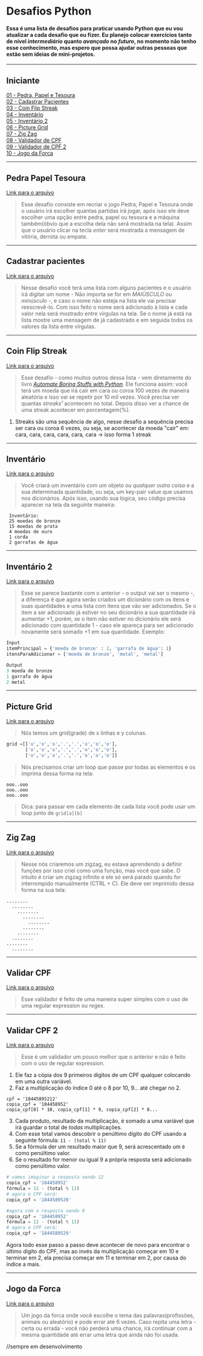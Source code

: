 # **Desafios Python**

#### Essa é uma lista de desafios para praticar usando Python que eu vou atualizar a cada desafio que eu fizer. Eu planejo colocar exercícios tanto de nível *intermediário* quanto *avançado* no *futuro*, no momento não tenho esse conhecimento, mas espero que possa ajudar outras pessoas que estão sem ideias de mini-projetos.
---
## **Iniciante**
[01 - Pedra, Papel e Tesoura](#pedra-papel-tesoura)         
[02 - Cadastrar Pacientes](#cadastrar-pacientes)                    
[03 - Coin Flip Streak](#coin-flip-streak)              
[04 - Inventário](#inventário)              
[05 - Inventário 2](#inventário-2)              
[06 - Picture Grid](#picture-grid)          
[07 - Zig Zag](#zig-zag)       
[08 - Validador de CPF](#validar-CPF)           
[09 - Validador de CPF 2](#validar-CPF-2)    
[10 - Jogo da Forca](#jogo-da-forca)


---

## **Pedra Papel Tesoura**                    
[Link para o arquivo](https://github.com/Marcelo-4ever/Desafios/blob/66070292898187eec0b0614f11bbdc1b538cc634/papel_tesoura.py)  
> Esse desafio consiste em recriar o jogo Pedra, Papel e Tesoura onde o usuário irá escolher quantas partidas irá jogar, após isso ele deve escolher uma opção entre pedra, papel ou tesoura e a máquina também(óbvio que a escolha dela não será mostrada na tela). Assim que o usuário clicar na tecla *enter* será mostrada a mensagem de vitória, derrota ou empate. 
---
## **Cadastrar pacientes**
[Link para o arquivo](https://github.com/Marcelo-4ever/Desafios/blob/106fb1a06f4de02c4f188efdfe7de9a88d59e43e/cadastro_pacientes.py)                       
> Nesse desafio você terá uma lista com alguns pacientes e o usuário irá digitar um nome - Não importa se for em *MAIÚSCULO* ou *minúsculo* -, e caso o nome não esteja na lista ele vai precisar reescrevê-lo. Com isso feito o nome será adicionado à lista e cada valor nela será mostrado entre vírgulas na tela. Se o nome já está na lista mostre uma mensagem de já cadastrado e em seguida todos os valores da lista entre vírgulas.

---                                                                        
## **Coin Flip Streak**
[Link para o arquivo](https://github.com/Marcelo-4ever/Desafios/blob/66070292898187eec0b0614f11bbdc1b538cc634/coinflip.py)                                     
> Esse desafio - como muitos outros dessa lista - vem diretamente do livro *[Automate Boring Stuffs with Python](https://automatetheboringstuff.com/)*. Ele funciona assim: você terá um moeda que irá cair em cara ou coroa 100 vezes de maneira aleatória e isso vai se repetir por 10 mil vezes. Você precisa ver quantas *streaks¹* acontecem no total. Depois disso ver a chance de uma streak acontecer em porcentagem(%).
1. Streaks são uma sequência de algo, nesse desafio a sequência precisa ser cara ou coroa 6 vezes, ou seja, se acontecer da moeda "cair" em: cara, cara, cara, cara, cara, cara -> isso forma 1 streak

---

## **Inventário**
[Link para o arquivo](https://github.com/Marcelo-4ever/Desafios/blob/66070292898187eec0b0614f11bbdc1b538cc634/fantasygame.py)  
> Você criará um inventário com um objeto *ou qualquer outra coisa* e a sua determinada quantidade, ou seja, um key-pair value que usamos nos dicionários. Após isso, usando sua lógica, seu código precisa aparecer na tela da seguinte maneira: 
```
 Inventário:
 25 moedas de bronze
 15 moedas de prata
 4 moedas de ouro
 1 corda 
 2 garrafas de água
 ``` 


---
## **Inventário 2**
[Link para o arquivo](https://github.com/Marcelo-4ever/Desafios/blob/66070292898187eec0b0614f11bbdc1b538cc634/fantasygame2.0.py)
> Esse se parece bastante com o anterior - o output vai ser o mesmo -, a diferença é que agora serão criados um dicionário com os itens e suas quantidades e uma lista com itens que vão ser adicionados. Se o item a ser adicionado já estiver no seu dicionário a sua quantidade irá aumentar +1, porém, se o item não estiver no dicionário ele será adicionado com quantidade 1 - caso ele apareça para ser adicionado novamente será somado +1 em sua quantidade. Exemplo:
```python
Input
itemPrincipal = {'moeda de bronze' : 2, 'garrafa de água': 1}
itensParaAdicionar = ['moeda de bronze', 'metal', 'metal']

Output
3 moeda de bronze
1 garrafa de água
2 metal
```

---

## **Picture Grid**
[Link para o arquivo](https://github.com/Marcelo-4ever/Desafios/blob/66070292898187eec0b0614f11bbdc1b538cc634/picturegrid.py)  
> Nós temos um grid(grade) de x linhas e y colunas. 
```Python
grid =[['o','o','o','.','.','o','o','o'],
       ['o','o','o','.','.','o','o','o'],
       ['o','o','o','.','.','o','o','o']]
```
> Nós precisamos criar um loop que passe por todas as elementos e os imprima dessa forma na tela:
```
ooo..ooo
ooo..ooo
ooo..ooo
```
>Dica: para passar em cada elemento de cada lista você pode usar um loop junto de `grid[a][b]`
---

## **Zig Zag**
[Link para o arquivo](https://github.com/Marcelo-4ever/Desafios/blob/66070292898187eec0b0614f11bbdc1b538cc634/zigzag1.py)
> Nesse nós criaremos um zigzag, eu estava aprendendo a definir funções por isso criei como uma função, mas você que sabe. O intuito é criar um zigzag infinito e ele só será parado quando for interrompido manualmente (CTRL + C). Ele deve ser imprimido dessa forma na sua tela: 
```
........
  ........
    ........
      ........
        ........
      ........
    ........
  ........
........
  ........
```
---
## **Validar CPF**
[Link para o arquivo](https://github.com/Marcelo-4ever/Desafios/blob/main/validar_cpf_regex.py)
> Esse validador é feito de uma maneira super simples com o uso de uma regular expression ou regex.
---

## **Validar CPF 2**
[Link para o arquivo](https://github.com/Marcelo-4ever/Desafios/blob/main/validar_cpf.py)
> Esse é um validador um pouco melhor que o anterior e não é feito com o uso de regular expression. 

1. Ele faz a cópia dos 9 primeiros dígitos de um CPF qualquer colocando em uma outra variável. 
2. Faz a multiplicação do índice 0 até o 8 por 10, 9... até chegar no 2.  
  ```
  cpf = '18445895212'
  copia_cpf = '184458952'
  copia_cpf[0] * 10, copia_cpf[1] * 9, copia_cpf[2] * 8...
  ```
3. Cada produto, resultado da multiplicação, é somado a uma variável que irá guardar o total de *todas* multiplicações.
4. Com esse total vamos descobrir o penúltimo dígito do CPF usando a seguinte fórmula: `11 - (total % 11)`
5. Se a fórmula der um resultado maior que 9, será acrescentado um `0` como penúltimo valor.
6. Se o resultado for menor ou igual 9 a própria resposta será adicionado como penúltimo valor. 
``` py
# vamos imaginar a resposta sendo 12
copia_cpf = '184458952'
fórmula = 11 - (total % 11) 
# agora o CPF será:
copia_cpf = '1844589520'

#agora com a resposta sendo 9
copia_cpf = '184458952'
fórmula = 11 - (total % 11) 
# agora o CPF será:
copia_cpf = '1844589529'

```
Agora todo esse passo a passo deve acontecer de novo para encontrar o último dígito do CPF, mas ao invés da multiplicação começar em 10 e terminar em 2, ela precisa começar em 11 e terminar em 2, por causa do índice a mais.  

---
## **Jogo da Forca**
[Link para o arquivo](https://github.com/Marcelo-4ever/Desafios/blob/main/jogo-da-forca.py)
> Um jogo da forca onde você escolhe o tema das palavras(profissões, animais ou aleatório) e pode errar até 6 vezes. Caso repita uma letra - certa ou errada - você não perderá uma chance, irá continuar com a mesma quantidade até errar uma letra que ainda não foi usada.






//sempre em desenvolvimento
